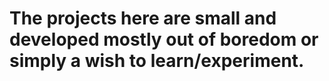# The projects here are small and developed mostly out of boredom or simply a wish to learn/experiment.

 
